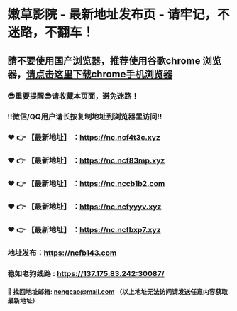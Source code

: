 # 嫩草影院 - 最新地址发布页 - 请牢记，不迷路，不翻车！

## 請不要使用国产浏览器，推荐使用谷歌chrome 浏览器，<a href = "https://www.google.cn/chrome/">请点击这里下载chrome手机浏览器</a>

### :sunglasses:重要提醒:sunglasses:请收藏本页面，避免迷路！
### ‼️微信/QQ用户请长按复制地址到浏览器里访问‼️

### :heart: :point_right: 【最新地址】 ：https://nc.ncf4t3c.xyz
### :heart: :point_right: 【最新地址】 ：https://nc.ncf83mp.xyz
### :heart: :point_right: 【最新地址】 ：https://nc.nccb1b2.com
### :heart: :point_right: 【最新地址】 ：https://nc.ncfyyyv.xyz
### :heart: :point_right: 【最新地址】 ：https://nc.ncfbxp7.xyz

### 地址发布：https://ncfb143.com
### 稳如老狗线路 : https://137.175.83.242:30087/

#### :e-mail: __找回地址邮箱: nengcao@mail.com （以上地址无法访问请发送任意内容获取最新地址）__
